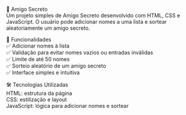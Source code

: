 🎁 Amigo Secreto  
Um projeto simples de Amigo Secreto desenvolvido com HTML, CSS e JavaScript. O usuário pode adicionar nomes a uma lista e sortear aleatoriamente um amigo secreto.

🚀 Funcionalidades  
✅ Adicionar nomes à lista  
✅ Validação para evitar nomes vazios ou entradas inválidas  
✅ Limite de até 50 nomes  
✅ Sorteio aleatório de um amigo secreto  
✅ Interface simples e intuitiva  

🛠️ Tecnologias Utilizadas  
HTML: estrutura da página  
CSS: estilização e layout  
JavaScript: lógica para adicionar nomes e sortear  
